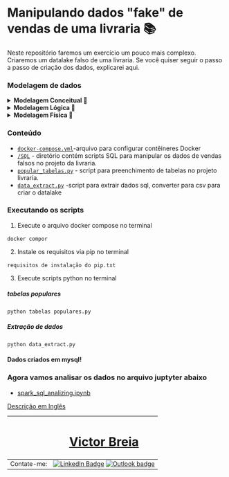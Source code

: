 # Manipulando dados "fake" de vendas de uma livraria 📚

Neste repositório faremos um exercício um pouco mais complexo.
Criaremos um datalake falso de uma livraria.
Se você quiser seguir o passo a passo de criação dos dados, explicarei aqui.

### Modelagem de dados

<details>
  <summary> <b>Modelagem Conceitual 🔎</b></summary>

  ![](doc/modelo-conceitual.png)

  </details>

<details>
<summary> <b>Modelagem Lógica 🔎</b></summary>

![](doc/modelo-logico.png)

  </details>

<details>
<summary> <b>Modelagem Física 🔎</b></summary>

![](doc/modelo-fisico.png)

  </details>


### Conteúdo

- [`docker-compose.yml`](docker-compose.yml)-arquivo para configurar contêineres Docker
- [`/SQL`](./sql) - diretório contém scripts SQL para manipular os dados de vendas falsos no projeto da livraria.
- [`popular_tabelas.py`](popular_tabelas.py) - script para preenchimento de tabelas no projeto livraria.
- [`data_extract.py`](data_extract.py) -script para extrair dados sql, converter para csv para criar o datalake

### Executando os scripts

1. Execute o arquivo docker compose no terminal
```
docker compor
```
2. Instale os requisitos via pip no terminal
```
requisitos de instalação do pip.txt
```
3. Execute scripts python no terminal
 ##### tabelas populares
```
python tabelas populares.py
```
##### Extração de dados
```
python data_extract.py
```
#### Dados criados em mysql!

### Agora vamos analisar os dados no arquivo juptyter abaixo

- [spark_sql_analizing.ipynb](spark_sql_analizing.ipynb)


[Descrição em Inglês](README.md)

| <a  href="https://www.linkedin.com/in/victor-breia/"> <img  style="border-radius: 50%;"  src="https://raw.githubusercontent.com/vbreia/vbreia/main/Sem%20T%C3%ADtulo-2.png" width="100px;"  alt=""/> |<h1> [Victor Breia](https://www.linkedin.com/in/victor-breia/)</a>                                                                      </h1>                                                                                                                                                                                    |
| ----------------------------------------------------------------------------------------------------------------------------------------------------------------------------------------------------------------------------- | ---------------------------------------------------------------------------------------------------------------------------------------------------------------------------------------------------------------------------------------------------------------------------------------------------------------------- |
| Contate-me:                                                                                                                                                                                                                   | [![LinkedIn Badge](https://img.shields.io/badge/linkedin-blue?logo=linkedin&style=for-the-badge&logoColor=white)](https://www.linkedin.com/in/victor-breia/) [![Outlook badge](https://img.shields.io/badge/outlook-blue?logo=microsoftoutlook&style=for-the-badge&logoColor=white)](mailto:victordaschagas@outlook.com) |
